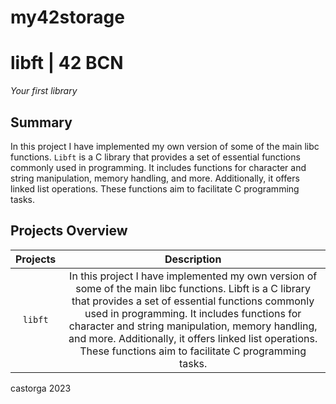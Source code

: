 # my42storage

# libft | 42 BCN
*Your first library*

## Summary
In this project I have implemented my own version of some of the main libc functions. `Libft` is a C library that provides a set of essential functions commonly used in programming. It includes functions for character and string manipulation, memory handling, and more. Additionally, it offers linked list operations. These functions aim to facilitate C programming tasks.

## Projects Overview

| Projects | Description |
| :------: | :---------: |
| ``libft`` | In this project I have implemented my own version of some of the main libc functions. Libft is a C library that provides a set of essential functions commonly used in programming. It includes functions for character and string manipulation, memory handling, and more. Additionally, it offers linked list operations. These functions aim to facilitate C programming tasks. |



castorga 2023
